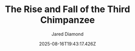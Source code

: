 ---
title: "The Rise and Fall of the Third Chimpanzee"
date: "2025-08-16T19:43:17.426Z"
author: "Jared Diamond"
read_year: "NO"
recommendation: '3'
url: /bookshelf/the-rise-and-fall-of-the-third-chimpanzee
---